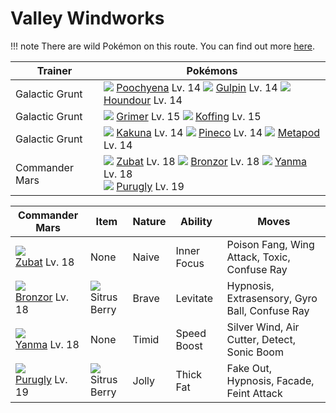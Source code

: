 # Valley Windworks

!!! note
    There are wild Pokémon on this route. You can find out more [here](/wild_pokemon/valley_windworks/).


Trainer                    | Pokémons
---                        | ---
Galactic Grunt             | ![][261]  [Poochyena] Lv. 14  ![][316]  [Gulpin] Lv. 14  ![][228]  [Houndour] Lv. 14
Galactic Grunt             | ![][088]  [Grimer] Lv. 15  ![][109]  [Koffing] Lv. 15
Galactic Grunt             | ![][014]  [Kakuna] Lv. 14  ![][204]  [Pineco] Lv. 14  ![][011]  [Metapod] Lv. 14
Commander Mars             | ![][041]  [Zubat] Lv. 18  ![][436]  [Bronzor] Lv. 18  ![][193]  [Yanma] Lv. 18 <br> ![][432]  [Purugly] Lv. 19

Commander Mars   | Item          | Nature  | Ability       | Moves
---              | ---           | ---     | ---           | ---
![][041]<br> [Zubat] Lv. 18           | None                                    | Naive    | Inner Focus         | Poison Fang, Wing Attack, Toxic, Confuse Ray
![][436]<br> [Bronzor] Lv. 18         | ![][sitrus-berry]<br> Sitrus Berry      | Brave    | Levitate            | Hypnosis, Extrasensory, Gyro Ball, Confuse Ray
![][193]<br> [Yanma] Lv. 18           | None                                    | Timid    | Speed Boost         | Silver Wind, Air Cutter, Detect, Sonic Boom
![][432]<br> [Purugly] Lv. 19         | ![][sitrus-berry]<br> Sitrus Berry      | Jolly    | Thick Fat           | Fake Out, Hypnosis, Facade, Feint Attack


[Metapod]: /pokemon_changes/011/
[Kakuna]: /pokemon_changes/014/
[Zubat]: /pokemon_changes/041/
[Grimer]: /pokemon_changes/088/
[Koffing]: /pokemon_changes/109/
[Yanma]: /pokemon_changes/193/
[Pineco]: /pokemon_changes/204/
[Houndour]: /pokemon_changes/228/
[Poochyena]: /pokemon_changes/261/
[Gulpin]: /pokemon_changes/316/
[Purugly]: /pokemon_changes/432/
[Bronzor]: /pokemon_changes/436/
[sitrus-berry]: /img/items/sitrus-berry.png
[011]: /img/pokemon/011.png
[014]: /img/pokemon/014.png
[041]: /img/pokemon/041.png
[088]: /img/pokemon/088.png
[109]: /img/pokemon/109.png
[193]: /img/pokemon/193.png
[204]: /img/pokemon/204.png
[228]: /img/pokemon/228.png
[261]: /img/pokemon/261.png
[316]: /img/pokemon/316.png
[432]: /img/pokemon/432.png
[436]: /img/pokemon/436.png
